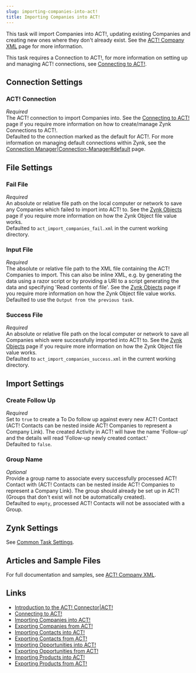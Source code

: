```yaml
---
slug: importing-companies-into-act!
title: Importing Companies into ACT!
---
```

This task will import Companies into ACT!, updating existing Companies and creating new ones where they don't already exist. See the [ACT! Company XML](act!-company-xml) page for more information.

This task requires a Connection to ACT!, for more information on setting up and managing ACT! connections, see [Connecting to ACT!](connecting-to-act!).

## Connection Settings  
### ACT! Connection
_Required_  
The ACT! connection to import Companies into. See the [Connecting to ACT!](connecting-to-act!) page if you require more information on how to create/manage Zynk Connections to ACT!.  
Defaulted to the connection marked as the default for ACT!. For more information on managing default connections within Zynk, see the [Connection Manager|Connection-Manager#default](connection-manager|connection-manager#default) page.

## File Settings
### Fail File
_Required_  
An absolute or relative file path on the local computer or network to save any Companies which failed to import into ACT! to. See the [Zynk Objects](zynk-objects) page if you require more information on how the Zynk Object file value works.  
Defaulted to `act_import_companies_fail.xml` in the current working directory.  

### Input File
_Required_  
The absolute or relative file path to the XML file containing the ACT! Companies to import. This can also be inline XML, e.g. by generating the data using a razor script or by providing a URI to a script generating the data and specifying 'Read contents of file'. See the [Zynk Objects](zynk-objects) page if you require more information on how the Zynk Object file value works.  
Defaulted to use the `Output from the previous task`.

### Success File
_Required_  
An absolute or relative file path on the local computer or network to save all Companies which were successfully imported into ACT! to. See the [Zynk Objects](zynk-objects) page if you require more information on how the Zynk Object file value works.  
Defaulted to `act_import_companies_success.xml` in the current working directory.

## Import Settings  
### Create Follow Up  
_Required_  
Set to `true` to create a To Do follow up against every new ACT! Contact (ACT! Contacts can be nested inside ACT! Companies to represent a Company Link). The created Activity in ACT! will have the name 'Follow-up' and the details will read 'Follow-up newly created contact.'  
Defaulted to `false`.

### Group Name  
_Optional_  
Provide a group name to associate every successfully processed ACT! Contact with (ACT! Contacts can be nested inside ACT! Companies to represent a Company Link). The group should already be set up in ACT! (Groups that don't exist will not be automatically created).  
Defaulted to `empty`, processed ACT! Contacts will not be associated with a Group.

## Zynk Settings
See [Common Task Settings](common-task-settings).

## Articles and Sample Files
For full documentation and samples, see [ACT! Company XML](act!-company-xml).

## Links
- [Introduction to the ACT! Connector|ACT!](introduction-to-the-act!-connector|act!)
- [Connecting to ACT!](connecting-to-act!)
- [Importing Companies into ACT!](importing-companies-into-act!)
- [Exporting Companies from ACT!](exporting-companies-from-act!)
- [Importing Contacts into ACT!](importing-contacts-into-act!)
- [Exporting Contacts from ACT!](exporting-contacts-from-act!)
- [Importing Opportunities into ACT!](importing-opportunities-into-act!)
- [Exporting Opportunities from ACT!](exporting-opportunities-from-act!)
- [Importing Products into ACT!](importing-products-into-act!)
- [Exporting Products from ACT!](exporting-products-from-act!)